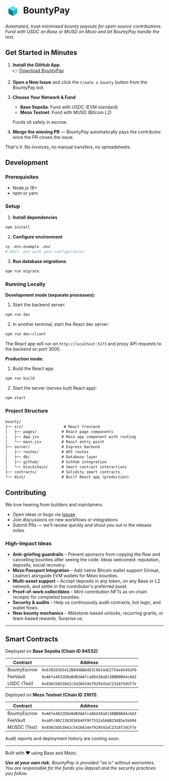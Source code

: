 # <img src="public/icons/og.png" alt="BountyPay logo" width="50" style="vertical-align:middle;" /> BountyPay

_Automated, trust-minimised bounty payouts for open-source contributions. Fund with USDC on Base or MUSD on Mezo and let BountyPay handle the rest._



## Get Started in Minutes

1. **Install the GitHub App**  
   👉 [Download BountyPay](https://github.com/apps/bountypay)

2. **Open a New Issue** and click the ``` Create a bounty ``` button from the BountyPay bot.

3. **Choose Your Network & Fund**
   - **Base Sepolia**: Fund with USDC (EVM standard)
   - **Mezo Testnet**: Fund with MUSD (Bitcoin L2)
   
   Funds sit safely in escrow.

4. **Merge the winning PR** — BountyPay automatically pays the contributor once the PR closes the issue.

That's it. No invoices, no manual transfers, no spreadsheets.

## Development

### Prerequisites
- Node.js 18+
- npm or yarn

### Setup

1. **Install dependencies**
```bash
npm install
```

2. **Configure environment**
```bash
cp .env.example .env
# Edit .env with your configuration
```

3. **Run database migrations**
```bash
npm run migrate
```

### Running Locally

**Development mode (separate processes):**

1. Start the backend server:
```bash
npm run dev
```

2. In another terminal, start the React dev server:
```bash
npm run dev:client
```

The React app will run on `http://localhost:5173` and proxy API requests to the backend on port 3000.

**Production mode:**

1. Build the React app:
```bash
npm run build
```

2. Start the server (serves built React app):
```bash
npm start
```

### Project Structure

```
bounty/
├── src/                  # React frontend
│   ├── pages/           # React page components
│   ├── App.jsx          # Main app component with routing
│   └── main.jsx         # React entry point
├── server/              # Express backend
│   ├── routes/          # API routes
│   ├── db/              # Database layer
│   ├── github/          # GitHub integration
│   └── blockchain/      # Smart contract interactions
├── contracts/           # Solidity smart contracts
└── dist/                # Built React app (production)
```

## Contributing

We love hearing from builders and maintainers.

- Open ideas or bugs via [Issues](https://github.com/lucci-xyz/bounty/issues)  
- Join discussions on new workflows or integrations  
- Submit PRs — we’ll review quickly and shout you out in the release notes

### High-Impact Ideas

- **Anti-griefing guardrails** – Prevent sponsors from copying the flow and cancelling bounties after seeing the code. Ideas welcomed: reputation, deposits, social recovery.  
- **Mezo Passport Integration** – Add native Bitcoin wallet support (Unisat, Leather) alongside EVM wallets for Mezo bounties.  
- **Multi-asset support** – Accept deposits in any token, on any Base or L2 network, and settle in the contributor's preferred asset.  
- **Proof-of-work collectibles** – Mint contribution NFTs as on-chain receipts for completed bounties.  
- **Security & audits** – Help us continuously audit contracts, bot logic, and wallet flows.  
- **New bounty mechanics** – Milestone-based unlocks, recurring grants, or team-based rewards. Surprise us.

---

## Smart Contracts

Deployed on **Base Sepolia (Chain ID 84532)**.

| Contract | Address |
|----------|---------|
| BountyEscrow | `0xb30283b5412B89d8B8dE3C6614aE2754a4545aFD` |
| FeeVault | `0xA6fe4832D8eBdB3AAfca86438a813BBB0Bd4c6A3` |
| USDC (Test) | `0x036CbD53842c5426634e7929541eC2318f3dCF7e` |

Deployed on **Mezo Testnet (Chain ID 31611)**.

| Contract | Address |
|----------|---------|
| BountyEscrow | `0xA6fe4832D8eBdB3AAfca86438a813BBB0Bd4c6A3` |
| FeeVault | `0xa8Fc9DC3383E9E64FF9F7552a5A6B25885e5b094` |
| MUSDC (Test) | `0x036CbD53842c5426634e7929541eC2318f3dCF7e` |


Audit reports and deployment history are coming soon.

---

Built with ❤️ using Base and Mezo.

_**Use at your own risk.** BountyPay is provided "as is" without warranties. You are responsible for the funds you deposit and the security practices you follow._